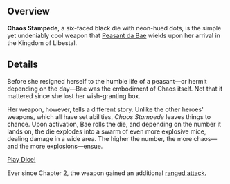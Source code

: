 <!-- title: Chaos Stampede -->
<!-- quote: Well you got something to say about my revaltion, eh? -->
<!-- chapters: -1 -->
<!-- images: (Bae's first time wielding Chaos Stampede), (Chaos Stampede viewed from the inventory), (Chaos Stampede's ability activated) -->
<!-- model: true -->

## Overview

**Chaos Stampede**, a six-faced black die with neon-hued dots, is the simple yet undeniably cool weapon that [Peasant da Bae](#entry:bae-entry) wields upon her arrival in the Kingdom of Libestal.

## Details

Before she resigned herself to the humble life of a peasant—or hermit depending on the day—Bae was the embodiment of Chaos itself. Not that it mattered since she lost her wish-granting box.

Her weapon, however, tells a different story. Unlike the other heroes' weapons, which all have set abilities, _Chaos Stampede_ leaves things to chance. Upon activation, Bae rolls the die, and depending on the number it lands on, the die explodes into a swarm of even more explosive mice, dealing damage in a wide area. The higher the number, the more chaos—and the more explosions—ensue.

[Play Dice!](#embed:https://www.youtube.com/live/y8bcLA6BQsw?si=ZfXcV-8FZMyknj4r&t=7251)

Ever since Chapter 2, the weapon gained an additional [ranged attack.](#entry:revelations-entry)
